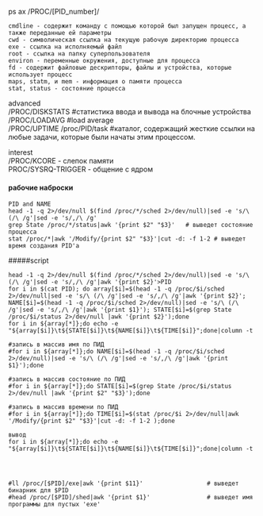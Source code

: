 ps ax
/PROC/[PID_number]/
```
cmdline - содержит команду с помощью которой был запущен процесс, а также переданные ей параметры
cwd - символическая ссылка на текущую рабочую директорию процесса
exe - ссылка на исполняемый файл
root - ссылка на папку суперпользователя
environ - переменные окружения, доступные для процесса
fd - содержит файловые дескрипторы, файлы и устройства, которые использует процесс
maps, statm, и mem - информация о памяти процесса
stat, status - состояние процесса
```
advanced  
/PROC/DISKSTATS #cтатистика ввода и вывода на блочные устройства  
/PROC/LOADAVG   #load average  
/PROC/UPTIME
/proc/PID/task  #каталог, содержащий жесткие ссылки на любые задачи, которые были начаты этим процессом.

interest  
/PROC/KCORE - слепок памяти  
PROC/SYSRQ-TRIGGER - общение с ядром

#### рабочие наброски   
```
PID and NAME
head -1 -q 2>/dev/null $(find /proc/*/sched 2>/dev/null)|sed -e 's/\ (/\ /g'|sed -e 's/,/\ /g'
grep State /proc/*/status|awk '{print $2" "$3}'   # выведет состояние процесса
stat /proc/*|awk '/Modify/{print $2" "$3}'|cut -d: -f 1-2 # выведет время создания PID'a
```
#####script
```
head -1 -q 2>/dev/null $(find /proc/*/sched 2>/dev/null)|sed -e 's/\ (/\ /g'|sed -e 's/,/\ /g'|awk '{print $2}'>PID
for i in $(cat PID); do array[$i]=$(head -1 -q /proc/$i/sched 2>/dev/null|sed -e 's/\ (/\ /g'|sed -e 's/,/\ /g'|awk '{print $2}'; NAME[$i]=$(head -1 -q /proc/$i/sched 2>/dev/null)|sed -e 's/\ (/\ /g'|sed -e 's/,/\ /g'|awk '{print $1}'); STATE[$i]=$(grep State /proc/$i/status 2>/dev/null |awk '{print $2}');done
for i in ${array[*]};do echo -e "${array[$i]}\t${STATE[$i]}\t${NAME[$i]}\t${TIME[$i]}";done|column -t
```
```
#запись в массив имя по ПИД
#for i in ${array[*]};do NAME[$i]=$(head -1 -q /proc/$i/sched 2>/dev/null)|sed -e 's/\ (/\ /g'|sed -e 's/,/\ /g'|awk '{print $1}');done

#запись в массив состояние по ПИД
#for i in ${array[*]};do STATE[$i]=$(grep State /proc/$i/status 2>/dev/null |awk '{print $2" "$3}');done

#запись в массив времени по ПИД
#for i in ${array[*]};do TIME[$i]=$(stat /proc/$i 2>/dev/null|awk '/Modify/{print $2" "$3}'|cut -d: -f 1-2 );done

вывод 
for i in ${array[*]};do echo -e "${array[$i]}\t${STATE[$i]}\t${NAME[$i]}\t${TIME[$i]}";done|column -t




#ll /proc/[$PID]/exe|awk '{print $11}'                  # выведет бинарник для $PID  
#head /proc/[$PID]/shed|awk '{print $1}'                # выведет имя программы для пустых 'exe'
```


